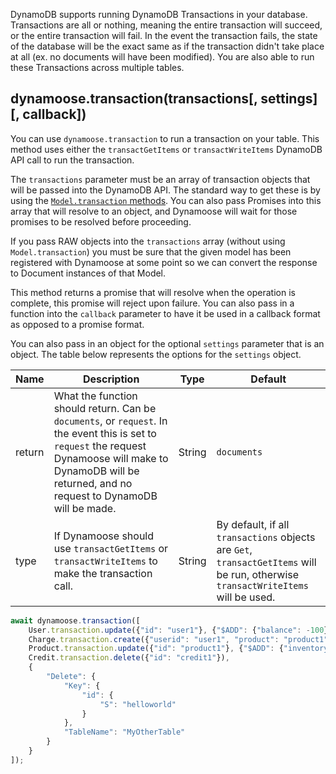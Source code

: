 DynamoDB supports running DynamoDB Transactions in your database. Transactions are all or nothing, meaning the entire transaction will succeed, or the entire transaction will fail. In the event the transaction fails, the state of the database will be the exact same as if the transaction didn't take place at all (ex. no documents will have been modified). You are also able to run these Transactions across multiple tables.

## dynamoose.transaction(transactions[, settings][, callback])

You can use `dynamoose.transaction` to run a transaction on your table. This method uses either the `transactGetItems` or `transactWriteItems` DynamoDB API call to run the transaction.

The `transactions` parameter must be an array of transaction objects that will be passed into the DynamoDB API. The standard way to get these is by using the [`Model.transaction` methods](https://dynamoosejs.com/guide/Model#modeltransaction). You can also pass Promises into this array that will resolve to an object, and Dynamoose will wait for those promises to be resolved before proceeding.

If you pass RAW objects into the `transactions` array (without using `Model.transaction`) you must be sure that the given model has been registered with Dynamoose at some point so we can convert the response to Document instances of that Model.

This method returns a promise that will resolve when the operation is complete, this promise will reject upon failure. You can also pass in a function into the `callback` parameter to have it be used in a callback format as opposed to a promise format.

You can also pass in an object for the optional `settings` parameter that is an object. The table below represents the options for the `settings` object.

| Name | Description | Type | Default |
|------|-------------|------|---------|
| return | What the function should return. Can be `documents`, or `request`. In the event this is set to `request` the request Dynamoose will make to DynamoDB will be returned, and no request to DynamoDB will be made. | String | `documents` |
| type | If Dynamoose should use `transactGetItems` or `transactWriteItems` to make the transaction call. | String | By default, if all `transactions` objects are `Get`, `transactGetItems` will be run, otherwise `transactWriteItems` will be used. |

```js
await dynamoose.transaction([
	User.transaction.update({"id": "user1"}, {"$ADD": {"balance": -100}}),
	Charge.transaction.create({"userid": "user1", "product": "product1", "amount": 100, "status": "successful"}),
	Product.transaction.update({"id": "product1"}, {"$ADD": {"inventory": -1}}),
	Credit.transaction.delete({"id": "credit1"}),
	{
		"Delete": {
			"Key": {
				"id": {
					"S": "helloworld"
				}
			},
			"TableName": "MyOtherTable"
		}
	}
]);
```
